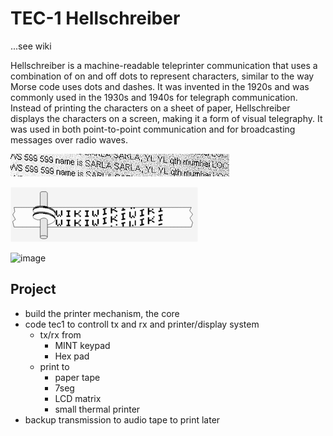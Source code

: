 # TEC-1 Hellschreiber 
...see wiki

Hellschreiber is a machine-readable teleprinter communication that uses a combination of on and off dots to represent characters, similar to the way Morse code uses dots and dashes. It was invented in the 1920s and was commonly used in the 1930s and 1940s for telegraph communication. Instead of printing the characters on a sheet of paper, Hellschreiber displays the characters on a screen, making it a form of visual telegraphy. It was used in both point-to-point communication and for broadcasting messages over radio waves.

![](https://github.com/SteveJustin1963/tec-HELL/blob/master/pics/350px-Feldhell.jpg)

![](https://github.com/SteveJustin1963/tec-HELL/raw/master/pics/300px-Hellschreiber-schriftbild.gif)

![image](https://user-images.githubusercontent.com/58069246/213037768-53a5574c-3fd0-4efa-a273-16e327fc0925.png)


##  Project
- build the printer mechanism, the core
- code tec1 to controll tx and rx and printer/display system
  - tx/rx from 
    - MINT keypad 
    - Hex pad 
  - print to 
    - paper tape
    - 7seg
    - LCD matrix
    - small thermal printer  
- backup transmission to audio tape to print later 
 

